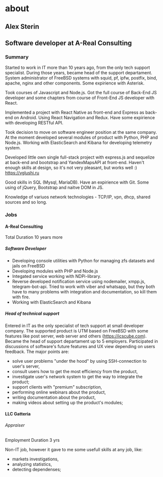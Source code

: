 # about

## Alex Sterin

## Software developer at A-Real Consulting

### Summary 

Started to work in IT more than 10 years ago, from the only tech support specialist. During those years, became head of the support departament.
System administrator of FreeBSD systems with squid, pf, ipfw, postfix, bind, apache, nginx and other components. Some expirience with Asterisk.

Took courses of Javascript and Node.js. Got the full course of Back-End JS developer and some chapters from course of Front-End JS developer with React.

Implemented a project with React Native as front-end and Express as back-end on Android. Using React Navigation and Redux. Have some expirience with developing RESTful API.

Took decision to move on software engineer position at the same company. At the moment developed several modules of product with Python, PHP and Node.js. Working with ElasticSearch and Kibana for developing telemetry system.

Developed little own single full-stack project with express.js and sequelize at back-end and bootstrap and YandexMapsAPI at front-end. Haven't enough skills at design, so it's not very pleasant, but works well :) https://vglushi.ru

Good skills in SQL (Mysql, MariaDB). Have an expirience with Git. Some using of jQuery, Bootstrap and naitve DOM in JS.

Knowledge of variuos network technologies - TCP/IP, vpn, dhcp, shared sources and so long. 

### Jobs

#### A-Real Consulting

Total Duration 10 years more

##### Software Developer
- Developing console utilities with Python for managing zfs datasets and jails on FreeBSD
- Developing modules with PHP and Node.js
- Integated service working with NDPi-library.
- Reverse developed notification service using nodemailer, xmpp.js, telegram-bot-api. Tried to work with viber and whatsapp, but they both have to many problems with integration and documentation, so kill them with fire.
- Working with ElasticSearch and Kibana

##### Head of technical support
Entered in IT as the only specialist of tech support at small developer company. The supported product is UTM based on FreeBSD with some features like post server, web server and others (https://icscube.com). Became the head of support departament up to 5 employers. Participated in discussions of software's future features and UX view depending on users feedback. The major points are:

- solve user problems "under the hood" by using SSH-connection to user's server,
- consult users how to get the most efficiency from the product,
- investigate user's network system to get the way to integrate the product;
- support clients with "premium" subscription,
- performing online webinars about the product,
- writing documentation about the product,
- making videos about setting up the product's modules;

#### LLC Gatteria

###### Appraiser

Employment Duration 3 yrs

 Non-IT job, however it gave to me some usefull skills at any job, like:

- markets investigations, 
- analyzing statistics, 
- detecting dependenses;
